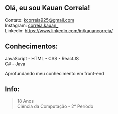 ## Olá, eu sou Kauan Correia!
Contato: kcorreia925@gmail.com  <br /> 
Instagram: [correia.kauan_](https://www.instagram.com/correia.kauan_/) <br />
Linkedin: https://www.linkedin.com/in/kauancorreia/

## Conhecimentos: 
JavaScript - HTML - CSS - ReactJS <br />
C# - Java <br />

Aprofundando meu conhecimento em front-end <br />

## Info: 
> 18 Anos <br /> 
 Ciência da Computação - 2° Período <br /> 

